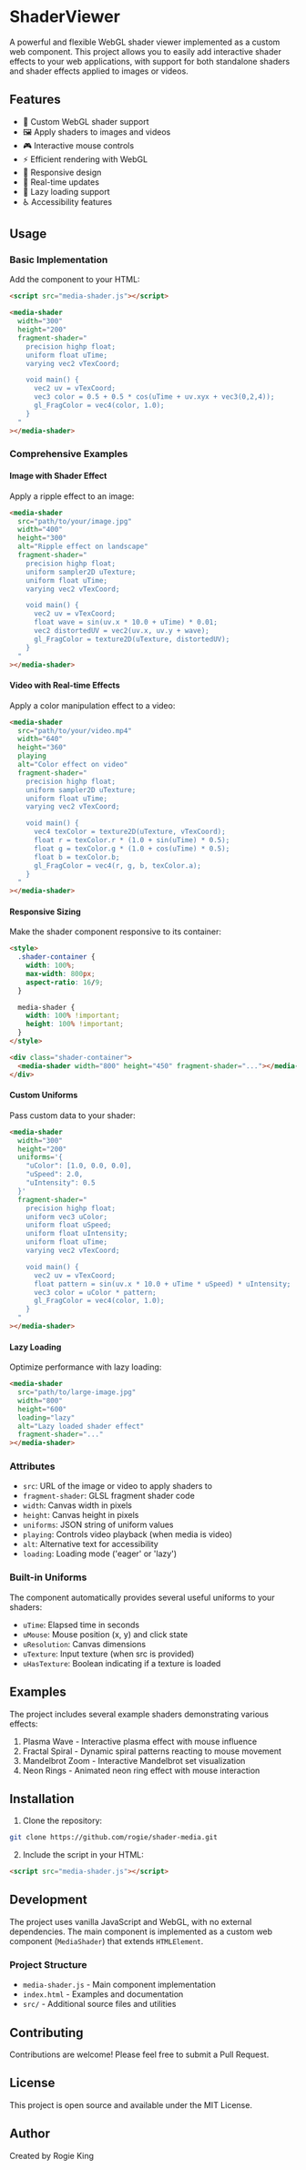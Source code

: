 # ShaderViewer

A powerful and flexible WebGL shader viewer implemented as a custom web component. This project allows you to easily add interactive shader effects to your web applications, with support for both standalone shaders and shader effects applied to images or videos.

## Features

- 🎨 Custom WebGL shader support
- 🖼️ Apply shaders to images and videos
- 🎮 Interactive mouse controls
- ⚡ Efficient rendering with WebGL
- 📱 Responsive design
- 🔄 Real-time updates
- 🎯 Lazy loading support
- ♿ Accessibility features

## Usage

### Basic Implementation

Add the component to your HTML:

```html
<script src="media-shader.js"></script>

<media-shader
  width="300"
  height="200"
  fragment-shader="
    precision highp float;
    uniform float uTime;
    varying vec2 vTexCoord;

    void main() {
      vec2 uv = vTexCoord;
      vec3 color = 0.5 + 0.5 * cos(uTime + uv.xyx + vec3(0,2,4));
      gl_FragColor = vec4(color, 1.0);
    }
  "
></media-shader>
```

### Comprehensive Examples

#### Image with Shader Effect

Apply a ripple effect to an image:

```html
<media-shader
  src="path/to/your/image.jpg"
  width="400"
  height="300"
  alt="Ripple effect on landscape"
  fragment-shader="
    precision highp float;
    uniform sampler2D uTexture;
    uniform float uTime;
    varying vec2 vTexCoord;

    void main() {
      vec2 uv = vTexCoord;
      float wave = sin(uv.x * 10.0 + uTime) * 0.01;
      vec2 distortedUV = vec2(uv.x, uv.y + wave);
      gl_FragColor = texture2D(uTexture, distortedUV);
    }
  "
></media-shader>
```

#### Video with Real-time Effects

Apply a color manipulation effect to a video:

```html
<media-shader
  src="path/to/your/video.mp4"
  width="640"
  height="360"
  playing
  alt="Color effect on video"
  fragment-shader="
    precision highp float;
    uniform sampler2D uTexture;
    uniform float uTime;
    varying vec2 vTexCoord;

    void main() {
      vec4 texColor = texture2D(uTexture, vTexCoord);
      float r = texColor.r * (1.0 + sin(uTime) * 0.5);
      float g = texColor.g * (1.0 + cos(uTime) * 0.5);
      float b = texColor.b;
      gl_FragColor = vec4(r, g, b, texColor.a);
    }
  "
></media-shader>
```

#### Responsive Sizing

Make the shader component responsive to its container:

```html
<style>
  .shader-container {
    width: 100%;
    max-width: 800px;
    aspect-ratio: 16/9;
  }

  media-shader {
    width: 100% !important;
    height: 100% !important;
  }
</style>

<div class="shader-container">
  <media-shader width="800" height="450" fragment-shader="..."></media-shader>
</div>
```

#### Custom Uniforms

Pass custom data to your shader:

```html
<media-shader
  width="300"
  height="200"
  uniforms='{
    "uColor": [1.0, 0.0, 0.0],
    "uSpeed": 2.0,
    "uIntensity": 0.5
  }'
  fragment-shader="
    precision highp float;
    uniform vec3 uColor;
    uniform float uSpeed;
    uniform float uIntensity;
    uniform float uTime;
    varying vec2 vTexCoord;

    void main() {
      vec2 uv = vTexCoord;
      float pattern = sin(uv.x * 10.0 + uTime * uSpeed) * uIntensity;
      vec3 color = uColor * pattern;
      gl_FragColor = vec4(color, 1.0);
    }
  "
></media-shader>
```

#### Lazy Loading

Optimize performance with lazy loading:

```html
<media-shader
  src="path/to/large-image.jpg"
  width="800"
  height="600"
  loading="lazy"
  alt="Lazy loaded shader effect"
  fragment-shader="..."
></media-shader>
```

### Attributes

- `src`: URL of the image or video to apply shaders to
- `fragment-shader`: GLSL fragment shader code
- `width`: Canvas width in pixels
- `height`: Canvas height in pixels
- `uniforms`: JSON string of uniform values
- `playing`: Controls video playback (when media is video)
- `alt`: Alternative text for accessibility
- `loading`: Loading mode ('eager' or 'lazy')

### Built-in Uniforms

The component automatically provides several useful uniforms to your shaders:

- `uTime`: Elapsed time in seconds
- `uMouse`: Mouse position (x, y) and click state
- `uResolution`: Canvas dimensions
- `uTexture`: Input texture (when src is provided)
- `uHasTexture`: Boolean indicating if a texture is loaded

## Examples

The project includes several example shaders demonstrating various effects:

1. Plasma Wave - Interactive plasma effect with mouse influence
2. Fractal Spiral - Dynamic spiral patterns reacting to mouse movement
3. Mandelbrot Zoom - Interactive Mandelbrot set visualization
4. Neon Rings - Animated neon ring effect with mouse interaction

## Installation

1. Clone the repository:

```bash
git clone https://github.com/rogie/shader-media.git
```

2. Include the script in your HTML:

```html
<script src="media-shader.js"></script>
```

## Development

The project uses vanilla JavaScript and WebGL, with no external dependencies. The main component is implemented as a custom web component (`MediaShader`) that extends `HTMLElement`.

### Project Structure

- `media-shader.js` - Main component implementation
- `index.html` - Examples and documentation
- `src/` - Additional source files and utilities

## Contributing

Contributions are welcome! Please feel free to submit a Pull Request.

## License

This project is open source and available under the MIT License.

## Author

Created by Rogie King

